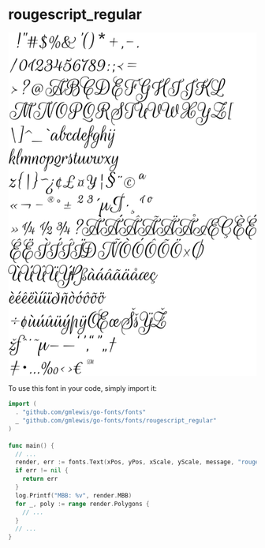 # rougescript_regular

![rougescript_regular](rougescript_regular.png)

To use this font in your code, simply import it:

```go
import (
  . "github.com/gmlewis/go-fonts/fonts"
  _ "github.com/gmlewis/go-fonts/fonts/rougescript_regular"
)

func main() {
  // ...
  render, err := fonts.Text(xPos, yPos, xScale, yScale, message, "rougescript_regular", Center)
  if err != nil {
    return err
  }
  log.Printf("MBB: %v", render.MBB)
  for _, poly := range render.Polygons {
    // ...
  }
  // ...
}
```
